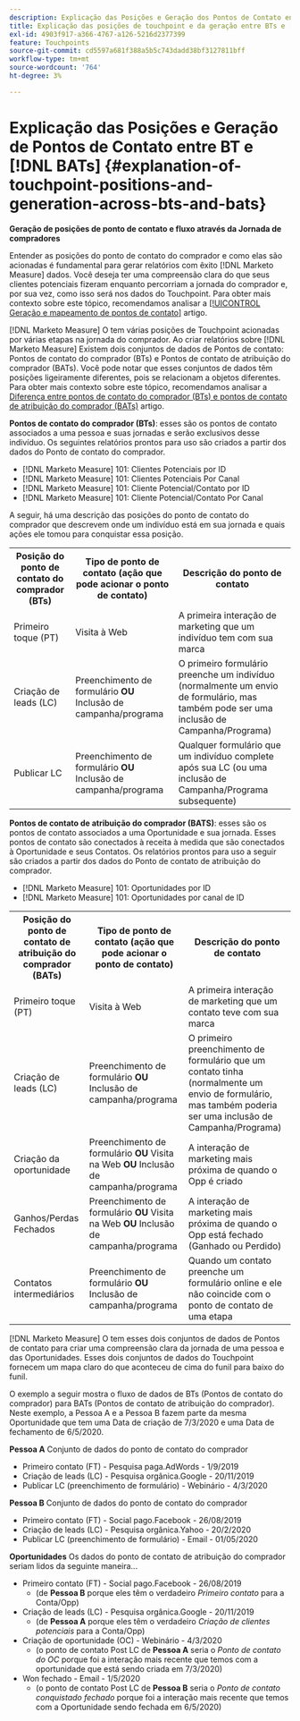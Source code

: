 ```yaml
---
description: Explicação das Posições e Geração dos Pontos de Contato entre BT e MTD - [!DNL Marketo Measure]
title: Explicação das posições de touchpoint e da geração entre BTs e [!DNL BATs]
exl-id: 4903f917-a366-4767-a126-5216d2377399
feature: Touchpoints
source-git-commit: cd5597a681f388a5b5c743dadd38bf3127811bff
workflow-type: tm+mt
source-wordcount: '764'
ht-degree: 3%

---
```


# Explicação das Posições e Geração de Pontos de Contato entre BT e [!DNL BATs] {#explanation-of-touchpoint-positions-and-generation-across-bts-and-bats}

**Geração de posições de ponto de contato e fluxo através da Jornada de compradores**

Entender as posições do ponto de contato do comprador e como elas são acionadas é fundamental para gerar relatórios com êxito [!DNL Marketo Measure] dados. Você deseja ter uma compreensão clara do que seus clientes potenciais fizeram enquanto percorriam a jornada do comprador e, por sua vez, como isso será nos dados do Touchpoint. Para obter mais contexto sobre este tópico, recomendamos analisar a [[!UICONTROL Geração e mapeamento de pontos de contato]](/help/configuration-and-setup/getting-started-with-marketo-measure/touchpoint-generation-and-mapping.md) artigo.

[!DNL Marketo Measure] O tem várias posições de Touchpoint acionadas por várias etapas na jornada do comprador. Ao criar relatórios sobre [!DNL Marketo Measure] Existem dois conjuntos de dados de Pontos de contato: Pontos de contato do comprador (BTs) e Pontos de contato de atribuição do comprador (BATs). Você pode notar que esses conjuntos de dados têm posições ligeiramente diferentes, pois se relacionam a objetos diferentes. Para obter mais contexto sobre este tópico, recomendamos analisar a [Diferença entre pontos de contato do comprador (BTs) e pontos de contato de atribuição do comprador (BATs)](/help/configuration-and-setup/getting-started-with-marketo-measure/difference-between-buyer-touchpoints-and-buyer-attribution-touchpoints.md) artigo.

**Pontos de contato do comprador (BTs)**: esses são os pontos de contato associados a uma pessoa e suas jornadas e serão exclusivos desse indivíduo. Os seguintes relatórios prontos para uso são criados a partir dos dados do Ponto de contato do comprador.

* [!DNL Marketo Measure] 101: Clientes Potenciais por ID
* [!DNL Marketo Measure] 101: Clientes Potenciais Por Canal
* [!DNL Marketo Measure] 101: Cliente Potencial/Contato por ID
* [!DNL Marketo Measure] 101: Cliente Potencial/Contato Por Canal

A seguir, há uma descrição das posições do ponto de contato do comprador que descrevem onde um indivíduo está em sua jornada e quais ações ele tomou para conquistar essa posição.

<table> 
 <tbody>
  <tr>
   <th>Posição do ponto de contato do comprador (BTs)</th> 
   <th>Tipo de ponto de contato (ação que pode acionar o ponto de contato)</th> 
   <th>Descrição do ponto de contato</th> 
  </tr>
  <tr>
   <td>Primeiro toque (PT)</td> 
   <td>Visita à Web</td> 
   <td>A primeira interação de marketing que um indivíduo tem com sua marca</td> 
  </tr>
  <tr>
   <td>Criação de leads (LC)</td> 
   <td>Preenchimento de formulário <strong>OU</strong> Inclusão de campanha/programa</td> 
   <td>O primeiro formulário preenche um indivíduo (normalmente um envio de formulário, mas também pode ser uma inclusão de Campanha/Programa)</td> 
  </tr>
  <tr>
   <td>Publicar LC</td> 
   <td>Preenchimento de formulário <strong>OU</strong> Inclusão de campanha/programa</td> 
   <td>Qualquer formulário que um indivíduo complete após sua LC (ou uma inclusão de Campanha/Programa subsequente)</td> 
  </tr>
 </tbody>
</table>

**Pontos de contato de atribuição do comprador (BATS)**: esses são os pontos de contato associados a uma Oportunidade e sua jornada. Esses pontos de contato são conectados à receita à medida que são conectados à Oportunidade e seus Contatos. Os relatórios prontos para uso a seguir são criados a partir dos dados do Ponto de contato de atribuição do comprador.

* [!DNL Marketo Measure] 101: Oportunidades por ID
* [!DNL Marketo Measure] 101: Oportunidades por canal de ID

<table> 
 <tbody>
  <tr>
   <th>Posição do ponto de contato de atribuição do comprador (BATs)</th> 
   <th>Tipo de ponto de contato (ação que pode acionar o ponto de contato)</th> 
   <th>Descrição do ponto de contato</th> 
  </tr>
  <tr>
   <td>Primeiro toque (PT)</td> 
   <td>Visita à Web</td> 
   <td>A primeira interação de marketing que um contato teve com sua marca</td> 
  </tr>
  <tr>
   <td>Criação de leads (LC)</td> 
   <td>Preenchimento de formulário <strong>OU</strong> Inclusão de campanha/programa</td> 
   <td>O primeiro preenchimento de formulário que um contato tinha (normalmente um envio de formulário, mas também poderia ser uma inclusão de Campanha/Programa)</td> 
  </tr>
  <tr>
   <td>Criação da oportunidade</td> 
   <td>Preenchimento de formulário <strong>OU</strong> Visita na Web <strong>OU</strong> Inclusão de campanha/programa</td> 
   <td>A interação de marketing mais próxima de quando o Opp é criado</td> 
  </tr> 
  <tr>
   <td>Ganhos/Perdas Fechados</td> 
   <td>Preenchimento de formulário <strong>OU</strong> Visita na Web <strong>OU</strong> Inclusão de campanha/programa</td> 
   <td>A interação de marketing mais próxima de quando o Opp está fechado (Ganhado ou Perdido)</td> 
  </tr>
  <tr>
   <td>Contatos intermediários</td> 
   <td>Preenchimento de formulário <strong>OU</strong> Inclusão de campanha/programa</td> 
   <td>Quando um contato preenche um formulário online e ele não coincide com o ponto de contato de uma etapa</td> 
  </tr>
 </tbody>
</table>

[!DNL Marketo Measure] O tem esses dois conjuntos de dados de Pontos de contato para criar uma compreensão clara da jornada de uma pessoa e das Oportunidades. Esses dois conjuntos de dados do Touchpoint fornecem um mapa claro do que aconteceu de cima do funil para baixo do funil.

O exemplo a seguir mostra o fluxo de dados de BTs (Pontos de contato do comprador) para BATs (Pontos de contato de atribuição do comprador). Neste exemplo, a Pessoa A e a Pessoa B fazem parte da mesma Oportunidade que tem uma Data de criação de 7/3/2020 e uma Data de fechamento de 6/5/2020.

**Pessoa A** Conjunto de dados do ponto de contato do comprador

* Primeiro contato (FT) - Pesquisa paga.AdWords - 1/9/2019
* Criação de leads (LC) - Pesquisa orgânica.Google - 20/11/2019
* Publicar LC (preenchimento de formulário) - Webinário - 4/3/2020

**Pessoa B** Conjunto de dados do ponto de contato do comprador

* Primeiro contato (FT) - Social pago.Facebook - 26/08/2019
* Criação de leads (LC) - Pesquisa orgânica.Yahoo - 20/2/2020
* Publicar LC (preenchimento de formulário) - Email - 01/05/2020

**Oportunidades** Os dados do ponto de contato de atribuição do comprador seriam lidos da seguinte maneira...

* Primeiro contato (FT) - Social pago.Facebook - 26/08/2019
   * (de **Pessoa B** porque eles têm o verdadeiro _Primeiro contato_ para a Conta/Opp)
* Criação de leads (LC) - Pesquisa orgânica.Google - 20/11/2019
   * (de **Pessoa A** porque eles têm o verdadeiro _Criação de clientes potenciais_ para a Conta/Opp)
* Criação de oportunidade (OC) - Webinário - 4/3/2020
   * (o ponto de contato Post LC de **Pessoa A** seria o _Ponto de contato do OC_ porque foi a interação mais recente que temos com a oportunidade que está sendo criada em 7/3/2020)
* Won fechado - Email - 1/5/2020
   * (o ponto de contato Post LC de **Pessoa B** seria o _Ponto de contato conquistado fechado_ porque foi a interação mais recente que temos com a Oportunidade sendo fechada em 6/5/2020)
